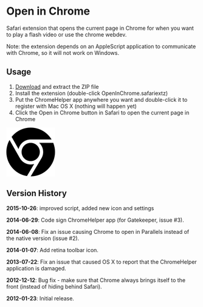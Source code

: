 # Open in Chrome

 Safari extension that opens the current page in Chrome for when you want to play a flash video or use the chrome webdev.

Note: the extension depends on an AppleScript application to communicate with Chrome, so it will not work on Windows.

## Usage

1. [Download](https://github.com/lhagan/Open-in-Chrome/zipball/master) and extract the ZIP file
2. Install the extension (double-click OpenInChrome.safariextz)
3. Put the ChromeHelper app anywhere you want and double-click it to register with Mac OS X (nothing will happen yet)
4. Click the Open in Chrome button in Safari to open the current page in Chrome

![icon](OpenInChrome.safariextension/Icon.png)

## Version History

**2015-10-26**: improved script, added new icon and settings

**2014-06-29**: Code sign ChromeHelper app (for Gatekeeper, issue #3).

**2014-06-08**: Fix an issue causing Chrome to open in Parallels instead of the native version (issue #2).

**2014-01-07**: Add retina toolbar icon.

**2013-07-22**: Fix an issue that caused OS X to report that the ChromeHelper application is damaged.

**2012-12-12**: Bug fix - make sure that Chrome always brings itself to the front (instead of hiding behind Safari).

**2012-01-23**: Initial release.
